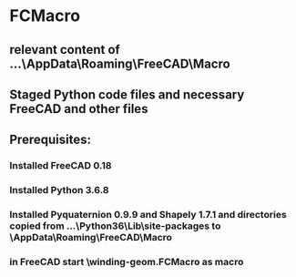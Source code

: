 # FCMacro
## relevant content of ...\AppData\Roaming\FreeCAD\Macro

## Staged Python code files and necessary FreeCAD and other files

## Prerequisites:

### Installed FreeCAD 0.18
### Installed Python 3.6.8
### Installed Pyquaternion 0.9.9 and Shapely 1.7.1 and directories copied from ...\Python36\Lib\site-packages to \AppData\Roaming\FreeCAD\Macro

### in FreeCAD start \winding-geom.FCMacro as macro

